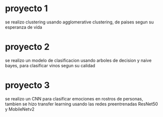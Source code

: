 # proyecto 1
se realizo clustering usando agglomerative clustering, de paises segun su esperanza de vida

# proyecto 2
se realizo un modelo de clasificacion usando arboles de decision y naive bayes, para clasificar vinos segun su calidad

# proyecto 3
se realizo un CNN para clasificar emociones en rostros de personas, tambien se hizo transfer learning usando las redes preentrenadas ResNet50 y MobileNetv2
